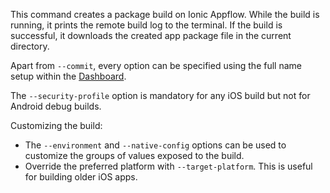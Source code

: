 This command creates a package build on Ionic Appflow. While the build is running, it prints the remote build log to the terminal. If the build is successful, it downloads the created app package file in the current directory.

Apart from `--commit`, every option can be specified using the full name setup within the [Dashboard](https://dashboard.ionicframework.com).

The `--security-profile` option is mandatory for any iOS build but not for Android debug builds.

Customizing the build:
- The `--environment` and `--native-config` options can be used to customize the groups of values exposed to the build.
- Override the preferred platform with `--target-platform`. This is useful for building older iOS apps.